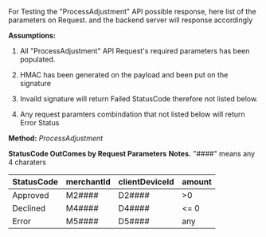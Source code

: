 For Testing the "ProcessAdjustment" API possible response, here list of the parameters on Request. and the backend server will response accordingly

**Assumptions:**

1. All "ProcessAdjustment" API Request's required parameters has been populated.

2. HMAC has been generated on the payload and been put on the signature 

3. Invaild signature will return Failed StatusCode therefore not listed below.

4. Any request paramters combindation that not listed below will return Error Status

**Method:** *ProcessAdjustment*

**StatusCode OutComes by Request Parameters**
**Notes.**
"####" means any 4 charaters

StatusCode | merchantId | clientDeviceId | amount 
-----------|------------|----------------|--------
Approved  | M2#### | D2#### | >0
Declined   | M4#### | D4#### | <= 0
Error   | M5#### | D5#### | any